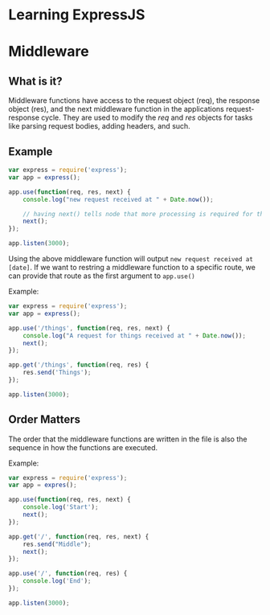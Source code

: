 # Learning ExpressJS

# Middleware

## What is it?

Middleware functions have access to the request object (req), the response object (res), and the next middleware function in the applications request-response cycle. They are used to modify the *req* and *res* objects for tasks like parsing request bodies, adding headers, and such.

## Example

```javascript
var express = require('express');
var app = express();

app.use(function(req, res, next) {
    console.log("new request received at " + Date.now());

    // having next() tells node that more processing is required for the current request and is in the next middleware function /route handler
    next();
});

app.listen(3000);
```

Using the above middleware function will output `new request received at [date]`. If we want to restring a middleware function to a specific route, we can provide that route as the first argument to `app.use()`

Example:

```javascript
var express = require('express');
var app = express();

app.use('/things', function(req, res, next) {
    console.log("A request for things received at " + Date.now());
    next();
});

app.get('/things', function(req, res) {
    res.send('Things');
});

app.listen(3000);
```

## Order Matters

The order that the middleware functions are written in the file is also the sequence in how the functions are executed.

Example:

```javascript
var express = require('express');
var app = expres();

app.use(function(req, res, next) {
    console.log('Start');
    next();
});

app.get('/', function(req, res, next) {
    res.send("Middle");
    next();
});

app.use('/', function(req, res) {
    console.log('End');
});

app.listen(3000);
```
